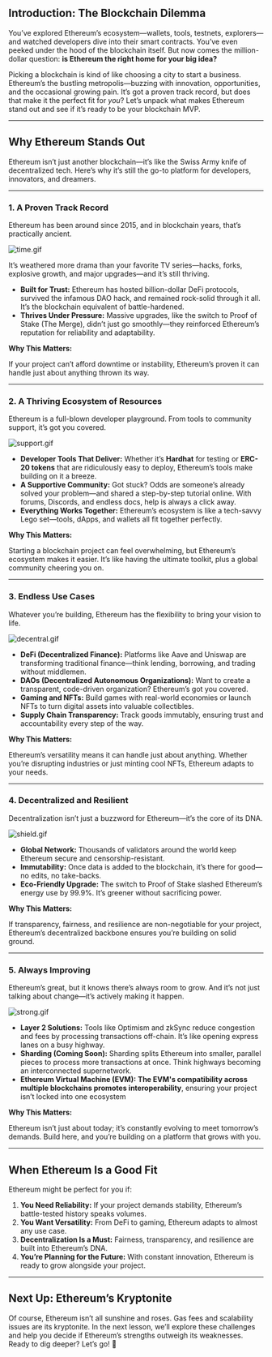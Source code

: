 ## **Introduction: The Blockchain Dilemma**

You’ve explored Ethereum’s ecosystem—wallets, tools, testnets, explorers—and watched developers dive into their smart contracts. You’ve even peeked under the hood of the blockchain itself. But now comes the million-dollar question: **is Ethereum the right home for your big idea?**

Picking a blockchain is kind of like choosing a city to start a business. Ethereum’s the bustling metropolis—buzzing with innovation, opportunities, and the occasional growing pain. It’s got a proven track record, but does that make it the perfect fit for *you*? Let’s unpack what makes Ethereum stand out and see if it’s ready to be your blockchain MVP.

---

## **Why Ethereum Stands Out**

Ethereum isn’t just another blockchain—it’s like the Swiss Army knife of decentralized tech. Here’s why it’s still the go-to platform for developers, innovators, and dreamers.

---

### **1. A Proven Track Record**

Ethereum has been around since 2015, and in blockchain years, that’s practically ancient. 

![time.gif](https://prod-files-secure.s3.us-west-2.amazonaws.com/242e655f-b43c-479d-b617-372c15b0a064/73dd7e2e-4ad5-4693-8a34-262d2a28eb42/time.gif)

It’s weathered more drama than your favorite TV series—hacks, forks, explosive growth, and major upgrades—and it’s still thriving.

- **Built for Trust:** Ethereum has hosted billion-dollar DeFi protocols, survived the infamous DAO hack, and remained rock-solid through it all. It’s the blockchain equivalent of battle-hardened.
- **Thrives Under Pressure:** Massive upgrades, like the switch to Proof of Stake (The Merge), didn’t just go smoothly—they reinforced Ethereum’s reputation for reliability and adaptability.

**Why This Matters:**

If your project can’t afford downtime or instability, Ethereum’s proven it can handle just about anything thrown its way.

---

### **2. A Thriving Ecosystem of Resources**

Ethereum is a full-blown developer playground. From tools to community support, it’s got you covered.

![support.gif](https://prod-files-secure.s3.us-west-2.amazonaws.com/242e655f-b43c-479d-b617-372c15b0a064/943a41ed-63a7-42d0-9e86-ab2916768a75/support.gif)

- **Developer Tools That Deliver:** Whether it’s **Hardhat** for testing or **ERC-20 tokens** that are ridiculously easy to deploy, Ethereum’s tools make building on it a breeze.
- **A Supportive Community:** Got stuck? Odds are someone’s already solved your problem—and shared a step-by-step tutorial online. With forums, Discords, and endless docs, help is always a click away.
- **Everything Works Together:** Ethereum’s ecosystem is like a tech-savvy Lego set—tools, dApps, and wallets all fit together perfectly.

**Why This Matters:**

Starting a blockchain project can feel overwhelming, but Ethereum’s ecosystem makes it easier. It’s like having the ultimate toolkit, plus a global community cheering you on.

---

### **3. Endless Use Cases**

Whatever you’re building, Ethereum has the flexibility to bring your vision to life.

![decentral.gif](https://prod-files-secure.s3.us-west-2.amazonaws.com/242e655f-b43c-479d-b617-372c15b0a064/0fe80717-a399-496f-9e4f-5293d3ed99f1/decentral.gif)

- **DeFi (Decentralized Finance):** Platforms like Aave and Uniswap are transforming traditional finance—think lending, borrowing, and trading without middlemen.
- **DAOs (Decentralized Autonomous Organizations):** Want to create a transparent, code-driven organization? Ethereum’s got you covered.
- **Gaming and NFTs:** Build games with real-world economies or launch NFTs to turn digital assets into valuable collectibles.
- **Supply Chain Transparency:** Track goods immutably, ensuring trust and accountability every step of the way.

**Why This Matters:**

Ethereum’s versatility means it can handle just about anything. Whether you’re disrupting industries or just minting cool NFTs, Ethereum adapts to your needs.

---

### **4. Decentralized and Resilient**

Decentralization isn’t just a buzzword for Ethereum—it’s the core of its DNA.

![shield.gif](https://prod-files-secure.s3.us-west-2.amazonaws.com/242e655f-b43c-479d-b617-372c15b0a064/58a8c97c-805d-4ef1-86be-54318f7a4100/shield.gif)

- **Global Network:** Thousands of validators around the world keep Ethereum secure and censorship-resistant.
- **Immutability:** Once data is added to the blockchain, it’s there for good—no edits, no take-backs.
- **Eco-Friendly Upgrade:** The switch to Proof of Stake slashed Ethereum’s energy use by 99.9%. It’s greener without sacrificing power.

**Why This Matters:**

If transparency, fairness, and resilience are non-negotiable for your project, Ethereum’s decentralized backbone ensures you’re building on solid ground.

---

### **5. Always Improving**

Ethereum’s great, but it knows there’s always room to grow. And it’s not just talking about change—it’s actively making it happen.

![strong.gif](https://prod-files-secure.s3.us-west-2.amazonaws.com/242e655f-b43c-479d-b617-372c15b0a064/cf94a986-113b-41bc-94a6-4a0214b95537/strong.gif)

- **Layer 2 Solutions:** Tools like Optimism and zkSync reduce congestion and fees by processing transactions off-chain. It’s like opening express lanes on a busy highway.
- **Sharding (Coming Soon):** Sharding splits Ethereum into smaller, parallel pieces to process more transactions at once. Think highways becoming an interconnected supernetwork.
- **Ethereum Virtual Machine (EVM):** **The EVM's compatibility across multiple blockchains promotes interoperability**, ensuring your project isn’t locked into one ecosystem

**Why This Matters:**

Ethereum isn’t just about today; it’s constantly evolving to meet tomorrow’s demands. Build here, and you’re building on a platform that grows with you.

---

## **When Ethereum Is a Good Fit**

Ethereum might be perfect for you if:

1. **You Need Reliability:** If your project demands stability, Ethereum’s battle-tested history speaks volumes.
2. **You Want Versatility:** From DeFi to gaming, Ethereum adapts to almost any use case.
3. **Decentralization Is a Must:** Fairness, transparency, and resilience are built into Ethereum’s DNA.
4. **You’re Planning for the Future:** With constant innovation, Ethereum is ready to grow alongside your project.

---

## **Next Up: Ethereum’s Kryptonite**

Of course, Ethereum isn’t all sunshine and roses. Gas fees and scalability issues are its kryptonite. In the next lesson, we’ll explore these challenges and help you decide if Ethereum’s strengths outweigh its weaknesses. Ready to dig deeper? Let’s go! 🚀
